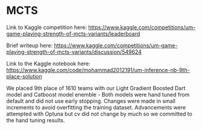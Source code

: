 # MCTS

Link to Kaggle competition here: https://www.kaggle.com/competitions/um-game-playing-strength-of-mcts-variants/leaderboard

Brief writeup here: https://www.kaggle.com/competitions/um-game-playing-strength-of-mcts-variants/discussion/549624

Link to the Kaggle notebook here: https://www.kaggle.com/code/mohammad2012191/um-inference-nb-9th-place-solution

We placed 9th place of 1610 teams with our Light Gradient Boosted Dart model and Catboost model enemble - Both models were hand tuned from default and did not use early stopping. Changes were made in small increments to avoid overfitting the training dataset. Advancements were attempted with Optuna but cv did not change by much so we committed to the hand tuning results.
